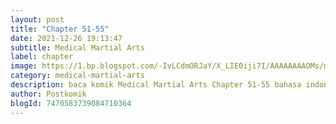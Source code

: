 ```yaml
---
layout: post 
title: "Chapter 51-55"
date: 2021-12-26 19:13:47
subtitle: Medical Martial Arts
label: chapter
image: https://1.bp.blogspot.com/-IvLCdmORJaY/X_LIE0iji7I/AAAAAAAAOMs/my-ksfNuVoMy9gdwIt18iT8_Bjpc32ldwCLcBGAsYHQ/s72-c/cover-Medical-Martial-Arts.jpg
category: medical-martial-arts
description: baca komik Medical Martial Arts Chapter 51-55 bahasa indonesia 
author: Postkomik
blogId: 7470583739084710364
---
```

